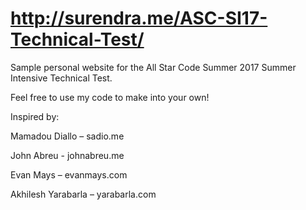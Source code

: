 # http://surendra.me/ASC-SI17-Technical-Test/

Sample personal website for the All Star Code Summer 2017 Summer Intensive Technical Test. 

Feel free to use my code to make into your own! 

Inspired by: 

Mamadou Diallo – sadio.me


John Abreu - johnabreu.me


Evan Mays – evanmays.com


Akhilesh Yarabarla – yarabarla.com
